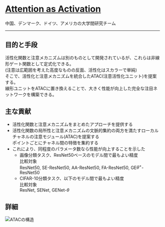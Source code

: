 # [Attention as Activation](https://arxiv.org/pdf/2007.07729v1.pdf)

中国、デンマーク、ドイツ、アメリカの大学間研究チーム  

---

## 目的と手段

活性化関数と注意メカニズムは別のものとして開発されているが、これらは非線形ゲート関数として定式化できる。  
(注意は広範囲を考えた高度なものの反面、活性化はスカラーで単純)  
そこで、活性化と注意メカニズムを統合したATAC(注意活性化ユニット)を提案する。  
線形ユニットをATACに置き換えることで、大きく性能が向上した完全な注目ネットワークを構築できる。

## 主な貢献
- 活性化関数と注意メカニズムをまとめたアプローチを提供する
- 活性化関数の局所性と注意メカニズムの文脈的集約の両方を満たすローカルチャネルの注意モジュール(ATAC)を提案する  
ポイントごとにチャネル間の特徴を集約する  
- これにより、同程度のパラメータ数なら性能が向上することを示した  
    - 画像分類タスク、ResNet50ベースのモデル間で最もよい精度  
    比較対象  
    ResNet50, SE-ResNet50, AA-ResNet50, FA-ResNet50, GE$\theta^+$-ResNet50      
    - CIFAR-10分類タスク、以下のモデル間で最もよい精度  
    比較対象  
    ResNet, SENet, GENet-$\theta$

## 詳細  
![ATACの構造](./image/atac.png)
